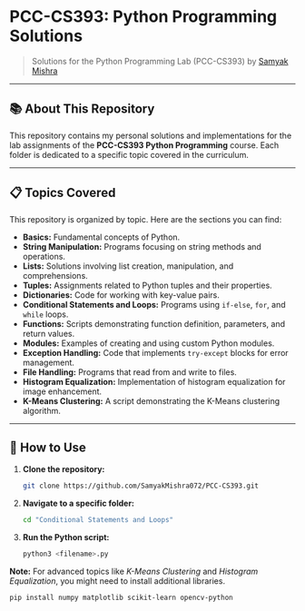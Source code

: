 # PCC-CS393: Python Programming Solutions

> Solutions for the Python Programming Lab (PCC-CS393) by [Samyak Mishra](https://github.com/SamyakMishra072)

---

## 📚 About This Repository

This repository contains my personal solutions and implementations for the lab assignments of the **PCC-CS393 Python Programming** course. Each folder is dedicated to a specific topic covered in the curriculum.

---

## 📋 Topics Covered

This repository is organized by topic. Here are the sections you can find:

* **Basics:** Fundamental concepts of Python.
* **String Manipulation:** Programs focusing on string methods and operations.
* **Lists:** Solutions involving list creation, manipulation, and comprehensions.
* **Tuples:** Assignments related to Python tuples and their properties.
* **Dictionaries:** Code for working with key-value pairs.
* **Conditional Statements and Loops:** Programs using `if-else`, `for`, and `while` loops.
* **Functions:** Scripts demonstrating function definition, parameters, and return values.
* **Modules:** Examples of creating and using custom Python modules.
* **Exception Handling:** Code that implements `try-except` blocks for error management.
* **File Handling:** Programs that read from and write to files.
* **Histogram Equalization:** Implementation of histogram equalization for image enhancement.
* **K-Means Clustering:** A script demonstrating the K-Means clustering algorithm.

---

## 🚀 How to Use

1.  **Clone the repository:**
    ```bash
    git clone https://github.com/SamyakMishra072/PCC-CS393.git
    ```
2.  **Navigate to a specific folder:**
    ```bash
    cd "Conditional Statements and Loops"
    ```
3.  **Run the Python script:**
    ```bash
    python3 <filename>.py
    ```

**Note:** For advanced topics like *K-Means Clustering* and *Histogram Equalization*, you might need to install additional libraries.
```bash
pip install numpy matplotlib scikit-learn opencv-python
